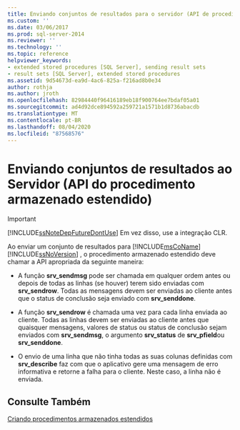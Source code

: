 ```yaml
---
title: Enviando conjuntos de resultados para o servidor (API de procedimento armazenado estendido) | Microsoft Docs
ms.custom: ''
ms.date: 03/06/2017
ms.prod: sql-server-2014
ms.reviewer: ''
ms.technology: ''
ms.topic: reference
helpviewer_keywords:
- extended stored procedures [SQL Server], sending result sets
- result sets [SQL Server], extended stored procedures
ms.assetid: 9d54673d-ea9d-4ac6-825a-f216ad8b0e34
author: rothja
ms.author: jroth
ms.openlocfilehash: 82984440f96416189eb18f900764ee7bdaf05a01
ms.sourcegitcommit: ad4d92dce894592a259721a1571b1d8736abacdb
ms.translationtype: MT
ms.contentlocale: pt-BR
ms.lasthandoff: 08/04/2020
ms.locfileid: "87568576"
---
```

# <a name="sending-result-sets-to-the-server-extended-stored-procedure-api"></a>Enviando conjuntos de resultados ao Servidor (API do procedimento armazenado estendido)
    
> [!IMPORTANT]  
>  [!INCLUDE[ssNoteDepFutureDontUse](../../includes/ssnotedepfuturedontuse-md.md)] Em vez disso, use a integração CLR.  
  
 Ao enviar um conjunto de resultados para [!INCLUDE[msCoName](../../includes/msconame-md.md)] [!INCLUDE[ssNoVersion](../../includes/ssnoversion-md.md)] , o procedimento armazenado estendido deve chamar a API apropriada da seguinte maneira:  
  
-   A função **srv_sendmsg** pode ser chamada em qualquer ordem antes ou depois de todas as linhas (se houver) terem sido enviadas com **srv_sendrow**. Todas as mensagens devem ser enviadas ao cliente antes que o status de conclusão seja enviado com **srv_senddone**.  
  
-   A função **srv_sendrow** é chamada uma vez para cada linha enviada ao cliente. Todas as linhas devem ser enviadas ao cliente antes que quaisquer mensagens, valores de status ou status de conclusão sejam enviados com **srv_sendmsg**, o argumento **srv_status** de **srv_pfield**ou **srv_senddone**.  
  
-   O envio de uma linha que não tinha todas as suas colunas definidas com **srv_describe** faz com que o aplicativo gere uma mensagem de erro informativa e retorne a falha para o cliente. Neste caso, a linha não é enviada.  
  
## <a name="see-also"></a>Consulte Também  
 [Criando procedimentos armazenados estendidos](creating-extended-stored-procedures.md)  
  
  
